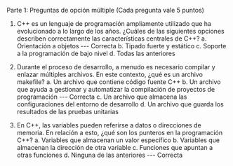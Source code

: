 Parte 1: Preguntas de opción múltiple (Cada pregunta vale 5 puntos)

1. C++ es un lenguaje de programación ampliamente utilizado que ha evolucionado a lo largo de los años. ¿Cuáles de las siguientes opciones describen correctamente las características centrales de C++?
a. Orientación a objetos --- Correcta
b. Tipado fuerte y estático
c. Soporte a la programación de bajo nivel
d. Todas las anteriores

2. Durante el proceso de desarrollo, a menudo es necesario compilar y enlazar múltiples archivos. En este contexto, ¿qué es un archivo makefile?
a. Un archivo que contiene código fuente C++
b. Un archivo que ayuda a gestionar y automatizar la compilación de proyectos de programación --- Correcta
c. Un archivo que almacena las configuraciones del entorno de desarrollo
d. Un archivo que guarda los resultados de las pruebas unitarias

3. En C++, las variables pueden referirse a datos o direcciones de memoria. En relación a esto, ¿qué son los punteros en la programación C++?
a. Variables que almacenan un valor específico
b. Variables que almacenan la dirección de otra variable
c. Funciones que apuntan a otras funciones
d. Ninguna de las anteriores --- Correcta
